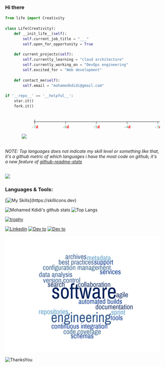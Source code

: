 ### Hi there

<!--
**mohamedkdidi/mohamedkdidi** is a ✨ _special_ ✨ repository because its `README.md` (this file) appears on your GitHub profile.

Here are some ideas to get you started:

- 🔭 I’m currently working on ...
- 🌱 I’m currently learning ...
- 👯 I’m looking to collaborate on ...
- 🤔 I’m looking for help with ...
- 💬 Ask me about ...
- 📫 How to reach me: ...
- 😄 Pronouns: ...
- ⚡ Fun fact: ...
-->

```python
from life import Creativity

class Life(Creativity):
    def __init_life__(self):
        self.current_job_title = "___"
        self.open_for_opportunity = True

    def current_projects(self):
        self.currently_learning = "cloud architecture"
        self.currently_working_on = "DevOps engineering"
        self.excited_for = "Web development"
    
    def contact_me(self):
        self.email = "mohamedkdidi@gmail.com"
 
if '__repo__' == '__helpful__':
    star.it()
    fork.it()
    
    
             ┼─────────────┬─────────────┬─────────────┬─────────────┬─────────────┬─────────────┬─────────────┤ 
            -7d           -6d           -5d           -4d           -3d           -2d           -1d           now
```

<!-- Programmer gif -->
<img align="right" width="450"  src="https://raw.githubusercontent.com/codePerfectPlus/codeperfectplus/master/assets/img/programmer.gif">

<br>
<br>

*NOTE: Top languages does not indicate my skill level or something like that, it's a github metric of which languages i have the most code on github, it's a new feature of [github-readme-stats](https://github.com/krushnatkhawale/github-readme-stats)*

<br>
<img src="https://img.shields.io/github/stars/mohamedkdidi/multistage-azure-devops?style=social">
<br>

<!-- Language and tools badge-->

### **Languages & Tools:**

[![My Skills](https://skillicons.dev/icons?i=linux,git,docker,kubernetes,azure,py,php,laravel,mysql,js,nodejs,angular,ts,react,redux,)](https://skillicons.dev)

<!-- Github Stats -->
![Mohamed Kdidi's github stats](https://github-readme-stats.vercel.app/api?username=mohamedkdidi&show_icons=true) ![Top Langs](https://github-readme-stats.vercel.app/api/top-langs/?username=mohamedkdidi&layout=compact)

[![trophy](https://github-profile-trophy.vercel.app/?username=mohamedkdidi&theme=monokai&margin-w=15&margin-h=15&&no-frame=true&row=1)](https://github.com/ryo-ma/github-profile-trophy)

<!--Social Channel-->
<a href="https://www.linkedin.com/in/mohamedkdidi/"><img src="https://img.shields.io/badge/linkedin%20-%230077B5.svg?&amp;ogo=linkedin&amp;logoColor=white" alt="Linkedin"></a>
<a href="https://dev.to/mohamedkdidi"><img src="https://img.shields.io/badge/dev.to-%231572B6.svg?&amp;logo=dev%20to&amp;logoColor=white" alt="Dev to"></a>
<a href="mohamedkdidi.github.io"><img src="https://img.shields.io/badge/web%20site-mohamedkdidi.github.io-red" alt="Dev to"></a>

<img  src="image.png">
  
![ThanksYou](https://img.shields.io/badge/🙏Thank_You_For_Spending_a_Moment_On_My_Profile,_Happy_Coding,_All_The_Very_Best-dodgerred.svg?style=for-the-badge)

